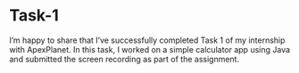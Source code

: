 # Task-1
I’m happy to share that I’ve successfully completed Task 1 of my internship with ApexPlanet. In this task, I worked on a simple calculator app using Java and submitted the screen recording as part of the assignment.
